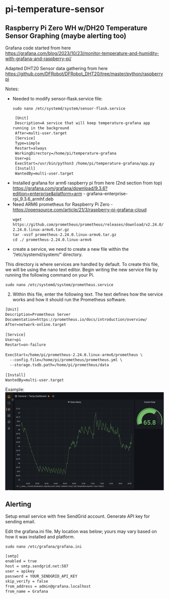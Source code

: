 # pi-temperature-sensor
## Raspberry Pi Zero WH w/DH20 Temperature Sensor Graphing (maybe alerting too)

Grafana code started from here https://grafana.com/blog/2023/10/23/monitor-temperature-and-humidity-with-grafana-and-raspberry-pi/

Adapted DHT20 Sensor data gathering from here https://github.com/DFRobot/DFRobot_DHT20/tree/master/python/raspberrypi

Notes:
  * Needed to modify sensor-flask.service file:
    ```
    sudo nano /etc/systemd/system/sensor-flask.service
    ```
    ```
     [Unit]
     Description=A service that will keep temperature-grafana app running in the background
     After=multi-user.target
     [Service]
     Type=simple
     Restart=always
     WorkingDirectory=/home/pi/temperature-grafana
     User=pi
     ExecStart=/usr/bin/python3 /home/pi/temperature-grafana/app.py
     [Install]
     WantedBy=multi-user.target
     ```
  * Installed grafana for arm6 raspberry pi from here (2nd section from top) https://grafana.com/grafana/download/9.3.6?edition=enterprise&platform=arm - grafana-enterprise-rpi_9.3.6_armhf.deb
  * Need ARM6 prometheus for Raspberry Pi Zero - https://opensource.com/article/21/3/raspberry-pi-grafana-cloud
    ```
    wget https://github.com/prometheus/prometheus/releases/download/v2.24.0/prometheus-2.24.0.linux-armv6.tar.gz
    tar -xvzf prometheus-2.24.0.linux-armv6.tar.gz
    cd ./ prometheus-2.24.0.linux-armv6
    ```
  * create a service, we need to create a new file within the “/etc/systemd/system/” directory.

  This directory is where services are handled by default.
  To create this file, we will be using the nano text editor.
  Begin writing the new service file by running the following command on your Pi.
  ```
  sudo nano /etc/systemd/system/prometheus.service
  ```
  2. Within this file, enter the following text.
  The text defines how the service works and how it should run the Prometheus software.
  ```
  [Unit]
  Description=Prometheus Server
  Documentation=https://prometheus.io/docs/introduction/overview/
  After=network-online.target
  
  [Service]
  User=pi
  Restart=on-failure
  
  ExecStart=/home/pi/prometheus-2.24.0.linux-armv6/prometheus \
    --config.file=/home/pi/prometheus/prometheus.yml \
    --storage.tsdb.path=/home/pi/prometheus/data

  [Install]
  WantedBy=multi-user.target
  ```

Example:
![Example Showing Line Graph](https://github.com/dillonator/pi-temperature-sensor/blob/main/GrafanaTempSensorGraph.png?raw=true)

## Alerting
Setup email service with free SendGrid account. Generate API key for sending email.

Edit the grafana.ini file. My location was below; yours may vary based on how it was installed and platform.
```
sudo nano /etc/grafana/grafana.ini
```
```
[smtp]
enabled = true
host = smtp.sendgrid.net:587
user = apikey
password = YOUR_SENDGRID_API_KEY
skip_verify = false
from_address = admin@grafana.localhost
from_name = Grafana
```
